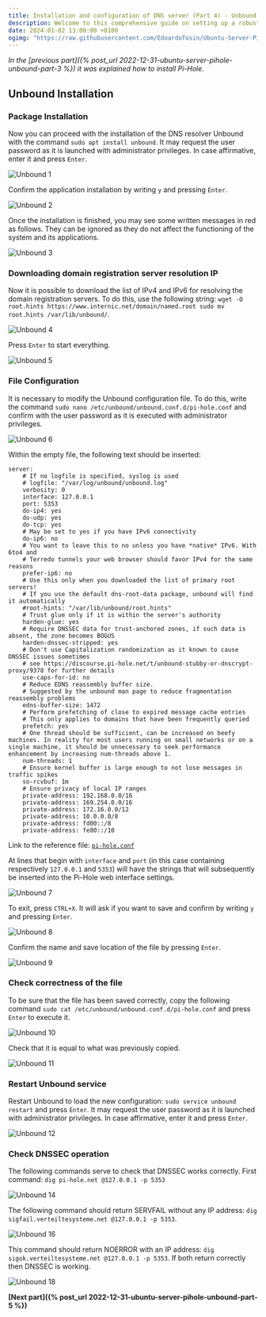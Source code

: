 ```yaml
---
title: Installation and configuration of DNS server (Part 4) - Unbound installation (EN)
description: Welcome to this comprehensive guide on setting up a robust and secure DNS server using Ubuntu, Pi-Hole, and Unbound. This setup enhances your privacy and gives you better control over your network traffic.
date: 2024-01-02 13:00:00 +0100
ogimg: "https://raw.githubusercontent.com/EdoardoTosin/Ubuntu-Server-Pi-Hole-Unbound/main/assets/4_Unbound/Unbound_7.jpg"
---
```


*In the [previous part]({% post_url 2022-12-31-ubuntu-server-pihole-unbound-part-3 %}) it was explained how to install Pi-Hole.*

## Unbound Installation

### Package Installation

Now you can proceed with the installation of the DNS resolver Unbound with the command `sudo apt install unbound`.
It may request the user password as it is launched with administrator privileges.
In case affirmative, enter it and press `Enter`.

![Unbound 1](https://raw.githubusercontent.com/EdoardoTosin/Ubuntu-Server-Pi-Hole-Unbound/main/assets/4_Unbound/Unbound_1.jpg)

Confirm the application installation by writing `y` and pressing `Enter`.

![Unbound 2](https://raw.githubusercontent.com/EdoardoTosin/Ubuntu-Server-Pi-Hole-Unbound/main/assets/4_Unbound/Unbound_2.jpg)

Once the installation is finished, you may see some written messages in red as follows. They can be ignored as they do not affect the functioning of the system and its applications.

![Unbound 3](https://raw.githubusercontent.com/EdoardoTosin/Ubuntu-Server-Pi-Hole-Unbound/main/assets/4_Unbound/Unbound_3.jpg)

### Downloading domain registration server resolution IP

Now it is possible to download the list of IPv4 and IPv6 for resolving the domain registration servers. To do this, use the following string: `wget -O root.hints https://www.internic.net/domain/named.root sudo mv root.hints /var/lib/unbound/`.

![Unbound 4](https://raw.githubusercontent.com/EdoardoTosin/Ubuntu-Server-Pi-Hole-Unbound/main/assets/4_Unbound/Unbound_4.jpg)

Press `Enter` to start everything.

![Unbound 5](https://raw.githubusercontent.com/EdoardoTosin/Ubuntu-Server-Pi-Hole-Unbound/main/assets/4_Unbound/Unbound_5.jpg)

### File Configuration

It is necessary to modify the Unbound configuration file. To do this, write the command `sudo nano /etc/unbound/unbound.conf.d/pi-hole.conf` and confirm with the user password as it is executed with administrator privileges.

![Unbound 6](https://raw.githubusercontent.com/EdoardoTosin/Ubuntu-Server-Pi-Hole-Unbound/main/assets/4_Unbound/Unbound_6.jpg)

Within the empty file, the following text should be inserted:

```apacheconf
server:
    # If no logfile is specified, syslog is used
    # logfile: "/var/log/unbound/unbound.log"
    verbosity: 0
    interface: 127.0.0.1
    port: 5353
    do-ip4: yes
    do-udp: yes
    do-tcp: yes
    # May be set to yes if you have IPv6 connectivity
    do-ip6: no
    # You want to leave this to no unless you have *native* IPv6. With 6to4 and
    # Terredo tunnels your web browser should favor IPv4 for the same reasons
    prefer-ip6: no
    # Use this only when you downloaded the list of primary root servers!
    # If you use the default dns-root-data package, unbound will find it automatically
    #root-hints: "/var/lib/unbound/root.hints"
    # Trust glue only if it is within the server's authority
    harden-glue: yes
    # Require DNSSEC data for trust-anchored zones, if such data is absent, the zone becomes BOGUS
    harden-dnssec-stripped: yes
    # Don't use Capitalization randomization as it known to cause DNSSEC issues sometimes
    # see https://discourse.pi-hole.net/t/unbound-stubby-or-dnscrypt-proxy/9378 for further details
    use-caps-for-id: no
    # Reduce EDNS reassembly buffer size.
    # Suggested by the unbound man page to reduce fragmentation reassembly problems
    edns-buffer-size: 1472
    # Perform prefetching of close to expired message cache entries
    # This only applies to domains that have been frequently queried
    prefetch: yes
    # One thread should be sufficient, can be increased on beefy machines. In reality for most users running on small networks or on a single machine, it should be unnecessary to seek performance enhancement by increasing num-threads above 1.
    num-threads: 1
    # Ensure kernel buffer is large enough to not lose messages in traffic spikes
    so-rcvbuf: 1m
    # Ensure privacy of local IP ranges
    private-address: 192.168.0.0/16
    private-address: 169.254.0.0/16
    private-address: 172.16.0.0/12
    private-address: 10.0.0.0/8
    private-address: fd00::/8
    private-address: fe80::/10
```

Link to the reference file: [`pi-hole.conf`](https://raw.githubusercontent.com/EdoardoTosin/Ubuntu-Server-Pi-Hole-Unbound/main/pi-hole.conf)

At lines that begin with `interface` and `port` (in this case containing respectively `127.0.0.1` and `5353`) will have the strings that will subsequently be inserted into the Pi-Hole web interface settings.

![Unbound 7](https://raw.githubusercontent.com/EdoardoTosin/Ubuntu-Server-Pi-Hole-Unbound/main/assets/4_Unbound/Unbound_7.jpg)

To exit, press `CTRL+X`. It will ask if you want to save and confirm by writing `y` and pressing `Enter`.

![Unbound 8](https://raw.githubusercontent.com/EdoardoTosin/Ubuntu-Server-Pi-Hole-Unbound/main/assets/4_Unbound/Unbound_8.jpg)

Confirm the name and save location of the file by pressing `Enter`.

![Unbound 9](https://raw.githubusercontent.com/EdoardoTosin/Ubuntu-Server-Pi-Hole-Unbound/main/assets/4_Unbound/Unbound_9.jpg)

### Check correctness of the file

To be sure that the file has been saved correctly, copy the following command `sudo cat /etc/unbound/unbound.conf.d/pi-hole.conf` and press `Enter` to execute it.

![Unbound 10](https://raw.githubusercontent.com/EdoardoTosin/Ubuntu-Server-Pi-Hole-Unbound/main/assets/4_Unbound/Unbound_10.jpg)

Check that it is equal to what was previously copied.

![Unbound 11](https://raw.githubusercontent.com/EdoardoTosin/Ubuntu-Server-Pi-Hole-Unbound/main/assets/4_Unbound/Unbound_11.jpg)

### Restart Unbound service

Restart Unbound to load the new configuration: `sudo service unbound restart` and press `Enter`. It may request the user password as it is launched with administrator privileges. In case affirmative, enter it and press `Enter`.

![Unbound 12](https://raw.githubusercontent.com/EdoardoTosin/Ubuntu-Server-Pi-Hole-Unbound/main/assets/4_Unbound/Unbound_12.jpg)

### Check DNSSEC operation

The following commands serve to check that DNSSEC works correctly.
First command: `dig pi-hole.net @127.0.0.1 -p 5353`

![Unbound 14](https://raw.githubusercontent.com/EdoardoTosin/Ubuntu-Server-Pi-Hole-Unbound/main/assets/4_Unbound/Unbound_14.jpg)

The following command should return SERVFAIL without any IP address: `dig sigfail.verteiltesysteme.net @127.0.0.1 -p 5353`.

![Unbound 16](https://raw.githubusercontent.com/EdoardoTosin/Ubuntu-Server-Pi-Hole-Unbound/main/assets/4_Unbound/Unbound_16.jpg)

This command should return NOERROR with an IP address: `dig sigok.verteiltesysteme.net @127.0.0.1 -p 5353`.
If both return correctly then DNSSEC is working.

![Unbound 18](https://raw.githubusercontent.com/EdoardoTosin/Ubuntu-Server-Pi-Hole-Unbound/main/assets/4_Unbound/Unbound_18.jpg)

**[Next part]({% post_url 2022-12-31-ubuntu-server-pihole-unbound-part-5 %})**
